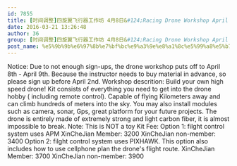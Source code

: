 ```yaml
---
id: 7855
title: [时间调整]四旋翼飞行器工作坊 4月8日&#124;Racing Drone Workshop April 8th
date: 2016-03-21 13:26:48
author: 36
group: [时间调整]四旋翼飞行器工作坊 4月8日&#124;Racing Drone Workshop April 8th
post_name: %e5%9b%9b%e6%97%8b%e7%bf%bc%e9%a3%9e%e8%a1%8c%e5%99%a8%e5%b7%a5%e4%bd%9c%e5%9d%8a-3%e6%9c%8826%e6%97%a5racing-drone-workshop-mar-26th
---
```


Notice: Due to not enough sign-ups, the drone workshop puts off to April 8th - April 9th. Because the instructor needs to buy material in advance, so please sign up before April 2nd. Workshop descrition: Build your own high speed drone! Kit consists of everything you need to get into the drone hobby ( including remote control). Capable of flying Kilometers away and can climb hundreds of meters into the sky. You may also install modules such as camera, sonar, Gps, great platform for your future projects. The drone is entirely made of extremely strong and light carbon fiber, it is almost impossible to break. Note: This is NOT a toy Kit Fee: Option 1: filght control system uses APM XinCheJian Member: 3200 XinCheJian non-member: 3400 Option 2: filght control system uses PIXHAWK. This option also includes how to use cellphone plan the drone's flight route. XinCheJian Member: 3700 XinCheJian non-member: 3900